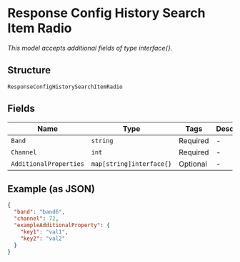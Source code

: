 
# Response Config History Search Item Radio

*This model accepts additional fields of type interface{}.*

## Structure

`ResponseConfigHistorySearchItemRadio`

## Fields

| Name | Type | Tags | Description |
|  --- | --- | --- | --- |
| `Band` | `string` | Required | - |
| `Channel` | `int` | Required | - |
| `AdditionalProperties` | `map[string]interface{}` | Optional | - |

## Example (as JSON)

```json
{
  "band": "band6",
  "channel": 72,
  "exampleAdditionalProperty": {
    "key1": "val1",
    "key2": "val2"
  }
}
```


